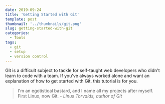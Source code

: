 ```yaml
---
date: 2019-09-24
title: 'Getting Started with Git'
template: post
thumbnail: '../thumbnails/git.png'
slug: getting-started-with-git
categories:
  - Tools
tags:
  - git
  - setup
  - version control
---
```


Git is a difficult subject to tackle for self-taught web developers who didn't learn to code with a team. If you've always worked alone and want an explanation of how to get started with Git, this tutorial is for you.

> I'm an egotistical bastard, and I name all my projects after myself. First Linux, now Git.
> <cite>- Linus Torvalds, author of Git</cite>